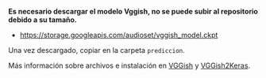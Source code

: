 **Es necesario descargar el modelo Vggish, no se puede subir al repositorio debido a su tamaño.**

* https://storage.googleapis.com/audioset/vggish_model.ckpt

Una vez descargado, copiar en la carpeta `prediccion`.

Más información sobre archivos e instalación en [VGGish](https://github.com/tensorflow/models/tree/master/research/audioset/vggish) y [VGGish2Keras](https://github.com/antoinemrcr/vggish2Keras).
